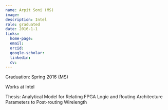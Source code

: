 ```yaml
---
name: Arpit Soni (MS)
image: 
description: Intel
role: graduated
date: 2016-1-1
links:
  home-page: 
  email: 
  orcid: 
  google-scholar: 
  linkedin: 
  cv: 
---
```


Graduation: Spring 2016 (MS)

Works at Intel

Thesis: Analytical Model for Relating FPGA Logic and Routing Architecture Parameters to Post-routing Wirelength